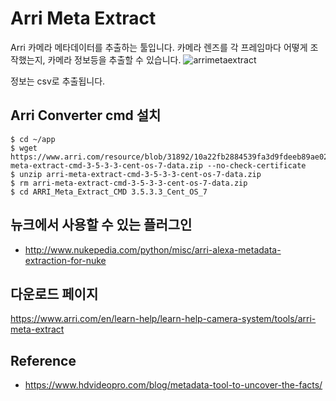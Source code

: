 # Arri Meta Extract
Arri 카메라 메타데이터를 추출하는 툴입니다.
카메라 렌즈를 각 프레임마다 어떻게 조작했는지, 카메라 정보등을 추출할 수 있습니다.
![arrimetaextract](https://cdn.hdvideopro.com/2018/11/GunchBlog-2018-38-data.jpg)

정보는 csv로 추출됩니다.

## Arri Converter cmd 설치
```
$ cd ~/app
$ wget https://www.arri.com/resource/blob/31892/10a22fb2884539fa3d9fdeeb89ae026d/arri-meta-extract-cmd-3-5-3-3-cent-os-7-data.zip --no-check-certificate
$ unzip arri-meta-extract-cmd-3-5-3-3-cent-os-7-data.zip
$ rm arri-meta-extract-cmd-3-5-3-3-cent-os-7-data.zip
$ cd ARRI_Meta_Extract_CMD 3.5.3.3_Cent_OS_7
```
## 뉴크에서 사용할 수 있는 플러그인
- http://www.nukepedia.com/python/misc/arri-alexa-metadata-extraction-for-nuke

## 다운로드 페이지
https://www.arri.com/en/learn-help/learn-help-camera-system/tools/arri-meta-extract

## Reference
- https://www.hdvideopro.com/blog/metadata-tool-to-uncover-the-facts/